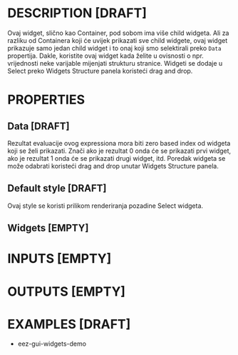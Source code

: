 # DESCRIPTION [DRAFT]

Ovaj widget, slično kao Container, pod sobom ima više child widgeta. Ali za razliku od Containera koji će uvijek prikazati sve child widgete, ovaj widget prikazuje samo jedan child widget i to onaj koji smo selektirali preko `Data` propertija. Dakle, koristite ovaj widget kada želite u ovisnosti o npr. vrijednosti neke varijable mijenjati strukturu stranice. Widgeti se dodaje u Select preko Widgets Structure panela koristeći drag and drop.

# PROPERTIES

## Data [DRAFT]

Rezultat evaluacije ovog expressiona mora biti zero based index od widgeta koji se želi prikazati. Znači ako je rezultat 0 onda će se prikazati prvi widget, ako je rezultat 1 onda će se prikazati drugi widget, itd. Poredak widgeta se može odabrati koristeći drag and drop unutar Widgets Structure panela.

## Default style [DRAFT]

Ovaj style se koristi prilikom renderiranja pozadine Select widgeta.

## Widgets [EMPTY]


# INPUTS [EMPTY]

# OUTPUTS [EMPTY]

# EXAMPLES [DRAFT]

-   eez-gui-widgets-demo
